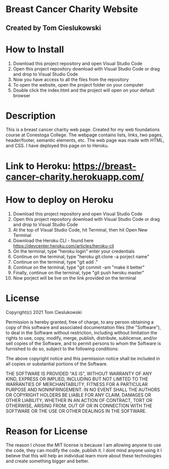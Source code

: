 # Breast Cancer Charity Website
## Created by Tom Cieslukowski

# How to Install
1. Download this project repository and open Visual Studio Code
2. Open this project repository download with Visual Studio Code or drag and drop to Visual Studio Code
3. Now you have access to all the files from the repository
4. To open the website, open the project folder on your computer
5. Double click the index.html and the project will open on your default browser

# Description
This is a breast cancer charity web page. Created for my web foundations course at Conestoga College. The webpage contains lists, links, two pages, header/footer, semantic elements, etc. The web page was made with HTML, and CSS. I have deployed this page on to Heroku.

# Link to Heroku: https://breast-cancer-charity.herokuapp.com/

# How to deploy on Heroku
1. Download this project repository and open Visual Studio Code
2. Open this project repository download with Visual Studio Code or drag and drop to Visual Studio Code
3. At the top of Visual Studio Code, hit Terminal, then hit Open New Terminal
4. Download the Heroku CLI - found here https://devcenter.heroku.com/articles/heroku-cli
5. On the terminal, type "heroku login" enter your credentials
6. Continue on the terminal, type "heroku git:clone -a porject name"
7. Continue on the terminal, type "git add ."
8. Continue on the terminal, type "git commit -am "make it better"
9. Finally, continue on the terminal, type "git push heroku master"
10. Now porject will be live on the link provided on the terminal

# License
Copyright(c) 2021 Tom Cieslukowski

Permission is hereby granted, free of charge, to any person obtaining a copy of this software and associated documentation files (the "Software"), to deal in the Software without restriction, including without limitation the rights to use, copy, modify, merge, publish, distribute, sublicense, and/or sell copies of the Software, and to permit persons to whom the Software is furnished to do so, subject to the following conditions:

The above copyright notice and this permission notice shall be included in all copies or substantial portions of the Software.

THE SOFTWARE IS PROVIDED "AS IS", WITHOUT WARRANTY OF ANY KIND, EXPRESS OR IMPLIED, INCLUDING BUT NOT LIMITED TO THE WARRANTIES OF MERCHANTABILITY, FITNESS FOR A PARTICULAR PURPOSE AND NONINFRINGEMENT. IN NO EVENT SHALL THE AUTHORS OR COPYRIGHT HOLDERS BE LIABLE FOR ANY CLAIM, DAMAGES OR OTHER LIABILITY, WHETHER IN AN ACTION OF CONTRACT, TORT OR OTHERWISE, ARISING FROM, OUT OF OR IN CONNECTION WITH THE SOFTWARE OR THE USE OR OTHER DEALINGS IN THE SOFTWARE.

# Reason for License
The reason I chose the MIT license is because I am allowing anyone to use the code, they can modify the code, publish it. I dont mind anyone using it I believe that this will help an individual learn more about these technologies and create something bigger and better.
